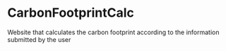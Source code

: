 # CarbonFootprintCalc

Website that calculates the carbon footprint according to the information submitted by the user